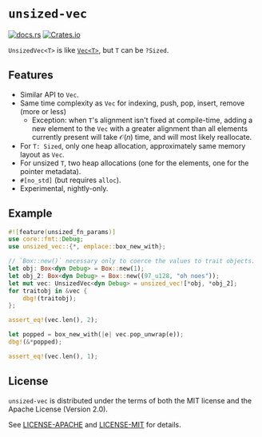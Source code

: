 # `unsized-vec`

[![docs.rs](https://img.shields.io/docsrs/unsized-vec)](https://docs.rs/unsized-vec/) [![Crates.io](https://img.shields.io/crates/v/unsized-vec)](https://crates.io/crates/unsized-vec)

`UnsizedVec<T>` is like [`Vec<T>`](https://doc.rust-lang.org/alloc/vec/struct.Vec.html), but `T` can be `?Sized`.

## Features

- Similar API to `Vec`.
- Same time complexity as `Vec` for indexing, push, pop, insert, remove (more or less)
  - Exception: when `T`'s alignment isn't fixed at compile-time,
    adding a new element to the `Vec` with a greater alignment than all elements currently present
    will take $\mathcal{O}(n)$ time, and will most likely reallocate.
- For `T: Sized`, only one heap allocation, approximately same memory layout as `Vec`.
- For unsized `T`, two heap allocations (one for the elements, one for the pointer metadata).
- `#[no_std]` (but requires `alloc`).
- Experimental, nightly-only.

## Example

```rust
#![feature(unsized_fn_params)]
use core::fmt::Debug;
use unsized_vec::{*, emplace::box_new_with};

// `Box::new()` necessary only to coerce the values to trait objects.
let obj: Box<dyn Debug> = Box::new(1);
let obj_2: Box<dyn Debug> = Box::new((97_u128, "oh noes"));
let mut vec: UnsizedVec<dyn Debug> = unsized_vec![*obj, *obj_2];
for traitobj in &vec {
    dbg!(traitobj);
};

assert_eq!(vec.len(), 2);

let popped = box_new_with(|e| vec.pop_unwrap(e));
dbg!(&*popped);

assert_eq!(vec.len(), 1);
```

## License

`unsized-vec` is distributed under the terms of both the MIT license and the Apache License (Version 2.0).

See [LICENSE-APACHE](LICENSE-APACHE) and [LICENSE-MIT](LICENSE-MIT) for details.
